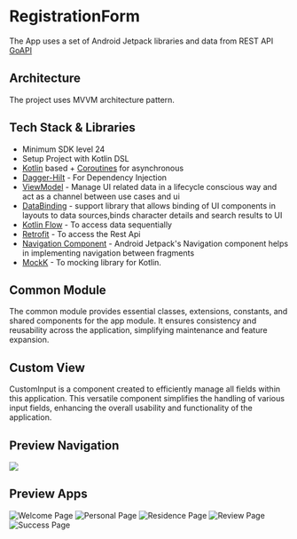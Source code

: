 # RegistrationForm

The App uses a set of Android Jetpack libraries and data from REST API [GoAPI](https://goapi.id/)

## Architecture

The project uses MVVM architecture pattern.

## Tech Stack & Libraries
* Minimum SDK level 24
* Setup Project with Kotlin DSL
* [Kotlin](https://kotlinlang.org/) based + [Coroutines](https://kotlinlang.org/docs/coroutines-guide.html) for asynchronous
* [Dagger-Hilt](https://dagger.dev/hilt/) - For Dependency Injection
* [ViewModel](https://developer.android.com/topic/libraries/architecture/viewmodel/) - Manage UI
  related data in a lifecycle conscious way and act as a channel between use cases and ui
* [DataBinding](https://developer.android.com/topic/libraries/data-binding) - support library that allows binding of UI components in layouts to data sources,binds character details and search results to UI
* [Kotlin Flow](https://developer.android.com/kotlin/flow) - To access data sequentially
* [Retrofit](https://square.github.io/retrofit/) - To access the Rest Api
* [Navigation Component](https://developer.android.com/guide/navigation/navigation-getting-started) - Android Jetpack's Navigation component helps in implementing navigation between fragments
* [MockK](https://mockk.io/) - To mocking library for Kotlin.

## Common Module
The common module provides essential classes, extensions, constants, and shared components for the app module. It ensures consistency and reusability across the application, simplifying maintenance and feature expansion.

## Custom View
CustomInput is a component created to efficiently manage all fields within this application. This versatile component simplifies the handling of various input fields, enhancing the overall usability and functionality of the application.

## Preview Navigation
<img src="https://github.com/afissaifudin/RegistrationForm/preview/navigation.png"/>

## Preview Apps
![Welcome Page](https://github.com/afissaifudin/RegistrationForm/preview/welcome.png) ![Personal Page](https://github.com/afissaifudin/RegistrationForm/preview/personal.png) ![Residence Page](https://github.com/afissaifudin/RegistrationForm/preview/residence.png) ![Review Page](https://github.com/afissaifudin/RegistrationForm/preview/review.png) ![Success Page](https://github.com/afissaifudin/RegistrationForm/preview/success.png)